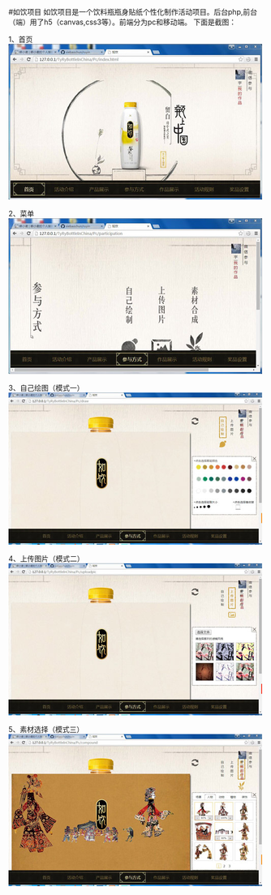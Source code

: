 #如饮项目
如饮项目是一个饮料瓶瓶身贴纸个性化制作活动项目。后台php,前台（端）用了h5（canvas,css3等）。前端分为pc和移动端。
下面是截图：

1、首页
![](https://raw.githubusercontent.com/xiebaochun/ruyin/master/preview-images/QQ%E5%9B%BE%E7%89%8720150622211540.jpg)

2、菜单
![](https://raw.githubusercontent.com/xiebaochun/ruyin/master/preview-images/QQ%E5%9B%BE%E7%89%8720150622211628.jpg)

3、自己绘图（模式一）
![](https://raw.githubusercontent.com/xiebaochun/ruyin/master/preview-images/QQ%E5%9B%BE%E7%89%8720150622211724.jpg)

4、上传图片（模式二）
![](https://github.com/xiebaochun/ruyin/raw/master/preview-images/QQ%E5%9B%BE%E7%89%8720150622211744.jpg)

5、素材选择（模式三）
![](https://raw.githubusercontent.com/xiebaochun/ruyin/master/preview-images/QQ%E5%9B%BE%E7%89%8720150622211830.jpg)